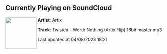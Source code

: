 ## Currently Playing on SoundCloud

[<img align="left" width="100" src="https://i1.sndcdn.com/avatars-E3MxrXUJPk2XcXIy-yyJTVg-t500x500.jpg">](https://soundcloud.com/realartixmusic/twisted-worth-nothing-artix)

**Artist**: Artix 

**Track**: Twisted - Worth Nothing (Artix Flip) 16bit master.mp3

Last updated at 04/08/2023 18:21
